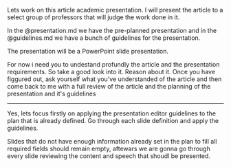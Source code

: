 Lets work on this article academic presentation. I will present the article to a select group of professors that will judge the work done in it.

In the @presentation.md we have the pre-planned presentation and in the @guidelines.md we have a bunch of guidelines for the presentation.

The presentation will be a PowerPoint slide presentation. 

For now i need you to undestand profundly the article and the presentation requirements. So take a good look into it. Reason about it. Once you have figgured out, ask yourself what you've understanded of the article and then come back to me with a full review of the article and the planning of the presentation and it's guidelines

------------------------------------------------------------------------------------------------

Yes, lets focus firstly on applying the presentation editor guidelines to the plan that is already defined. Go through each slide definition and apply the guidelines.

Slides that do not have enough information already set in the plan to fill all required fields should remain empty, aftewars we are gonna go through every slide reviewing the content and speech that shoudl be presented.